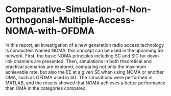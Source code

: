 # Comparative-Simulation-of-Non-Orthogonal-Multiple-Access-NOMA-with-OFDMA

In this report, an investigation of a new generation radio access technology is conducted. Named NOMA, this concept can be used in the upcoming 5G network. First, the basic NOMA principles including SC and SIC for down-link channels are presented. Then, simulations in both theoretical and practical scenarios are explored, comparing not only the maximum achievable rate, but also the EE at a given SE when using NOMA or another OMA, such as OFDMA used in 4G. The simulations were performed in MATLAB, and the results showed that NOMA achieves a better performance than OMA in the categories compared.
